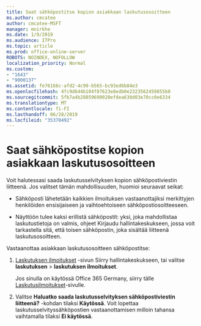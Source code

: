 ```yaml
---
title: Saat sähköpostitse kopion asiakkaan laskutusosoitteen
ms.author: cmcatee
author: cmcatee-MSFT
manager: mnirkhe
ms.date: 1/9/2019
ms.audience: ITPro
ms.topic: article
ms.prod: office-online-server
ROBOTS: NOINDEX, NOFOLLOW
localization_priority: Normal
ms.custom:
- "1643"
- "9000137"
ms.assetid: fe76166c-afd2-4c99-b565-bc93ed6b84e3
ms.openlocfilehash: 4fc9d644b104f87623e8edb0e2323562459855b0
ms.sourcegitcommit: 5fb7a4b28859690020efdea630d03e70cc0e6334
ms.translationtype: MT
ms.contentlocale: fi-FI
ms.lasthandoff: 06/28/2019
ms.locfileid: "35370492"
---
```

# <a name="receive-copy-of-your-billing-statement-in-email"></a>Saat sähköpostitse kopion asiakkaan laskutusosoitteen

Voit halutessasi saada laskutusselvityksen kopion sähköpostiviestin liitteenä. Jos valitset tämän mahdollisuuden, huomioi seuraavat seikat:
  
- Sähköposti lähetetään kaikkien ilmoituksen vastaanottajiksi merkittyjen henkilöiden ensisijaiseen ja vaihtoehtoiseen sähköpostiosoitteeseen.

- Näyttöön tulee kaksi erillistä sähköpostit: yksi, joka mahdollistaa laskutustietoja on valmis, ohjeet Kirjaudu hallintakeskukseen, jossa voit tarkastella sitä, että toisen sähköpostin, joka sisältää liitteenä laskutusosoitteen.

Vastaanottaa asiakkaan laskutusosoitteen sähköpostitse:
  
1. [Laskutuksen ilmoitukset](https://go.microsoft.com/fwlink/p/?linkid=853212) -sivun Siirry hallintakeskukseen, tai valitse **laskutuksen** \> **laskutuksen ilmoitukset**.

    Jos sinulla on käytössä Office 365 Germany, siirry tälle [Laskutusilmoitukset](https://go.microsoft.com/fwlink/p/?linkid=853213)-sivulle.

2. Valitse **Haluatko saada laskutusselvityksen sähköpostiviestin liitteenä?** -kohdan tilaksi **Käytössä**. Voit lopettaa laskutusselvityssähköpostien vastaanottamisen milloin tahansa vaihtamalla tilaksi **Ei käytössä**.
